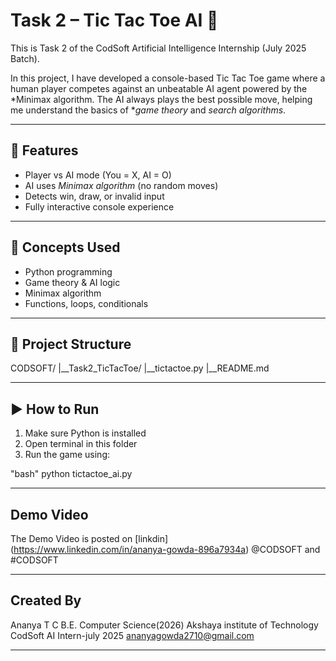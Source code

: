 # Task 2 – Tic Tac Toe AI 🤖

This is Task 2 of the CodSoft Artificial Intelligence Internship (July 2025 Batch).

In this project, I have developed a console-based Tic Tac Toe game where a human player competes against an unbeatable AI agent powered by the *Minimax algorithm. The AI always plays the best possible move, helping me understand the basics of **game theory* and *search algorithms*.

---

## 🎯 Features

- Player vs AI mode (You = X, AI = O)
- AI uses *Minimax algorithm* (no random moves)
- Detects win, draw, or invalid input
- Fully interactive console experience

---

## 🧠 Concepts Used

- Python programming
- Game theory & AI logic
- Minimax algorithm
- Functions, loops, conditionals

---

## 📂 Project Structure

CODSOFT/
       |__Task2_TicTacToe/
          |__tictactoe.py
          |__README.md

---

## ▶ How to Run

1. Make sure Python is installed
2. Open terminal in this folder
3. Run the game using:

"bash"
python tictactoe_ai.py

---

## Demo Video

The Demo Video is posted on [linkdin] (https://www.linkedin.com/in/ananya-gowda-896a7934a)
@CODSOFT and #CODSOFT

---

## Created By

Ananya T C
B.E. Computer Science(2026)
Akshaya institute of Technology
CodSoft AI Intern-july 2025
ananyagowda2710@gmail.com

---